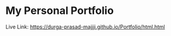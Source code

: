 <h1>My Personal Portfolio</h1>
<div>Live Link: 
<a href="https://durga-prasad-majjji.github.io/Portfolio/html.html">https://durga-prasad-majjji.github.io/Portfolio/html.html</a>
</div>
